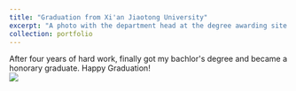 ```yaml
---
title: "Graduation from Xi'an Jiaotong University"
excerpt: "A photo with the department head at the degree awarding site. <br/><img src='/images/grad.png'>"
collection: portfolio
---
```

After four years of hard work, finally got my bachlor's degree and became a honorary graduate. Happy Graduation!
<br/><img src='/images/grad.png'>
